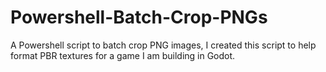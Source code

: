 # Powershell-Batch-Crop-PNGs
A Powershell script to batch crop PNG images, I created this script to help format PBR textures for a game I am building in Godot.
